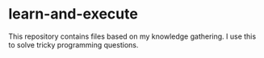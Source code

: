 # learn-and-execute

This repository contains files based on my knowledge gathering. I use this to solve tricky programming questions.
